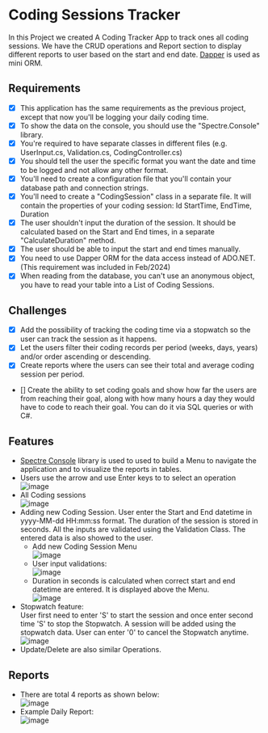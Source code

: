 # Coding Sessions Tracker
In this Project we created A Coding Tracker App to track ones all
coding sessions. We have the CRUD operations and Report section
to display different reports to user based on the start and end date.
[Dapper](https://www.learndapper.com/) is used as mini ORM.

## Requirements

- [x] This application has the same requirements as the previous
project, except that now you'll be logging your daily coding time.
- [x] To show the data on the console, you should use the
"Spectre.Console" library.
- [x] You're required to have separate classes in different files
(e.g. UserInput.cs, Validation.cs, CodingController.cs)
- [x] You should tell the user the specific format you want the
date and time to be logged and not allow any other format.
- [x] You'll need to create a configuration file that you'll contain
your database path and connection strings.
- [x] You'll need to create a "CodingSession" class in a separate file.
It will contain the properties of your coding session: Id StartTime,
EndTime, Duration
- [x] The user shouldn't input the duration of the session. It should
be calculated based on the Start and End times, in a separate
"CalculateDuration" method.
- [x] The user should be able to input the start and end times manually.
- [x] You need to use Dapper ORM for the data access instead of ADO.NET.
(This requirement was included in Feb/2024)
- [x] When reading from the database, you can't use an anonymous object,
you have to read your table into a List of Coding Sessions.

## Challenges

- [x] Add the possibility of tracking the coding time via a stopwatch so
the user can track the session as it happens.
- [x] Let the users filter their coding records per period
(weeks, days, years) and/or order ascending or descending.
- [x] Create reports where the users can see their total and
average coding session per period.
- [] Create the ability to set coding goals and show how far the
users are from reaching their goal, along with how many hours a day
they would have to code to reach their goal. You can do it via SQL
queries or with C#.

## Features

- [Spectre Console](https://spectreconsole.net/) library is used
to used to build a Menu to navigate the application and to
visualize the reports in tables.
- Users use the arrow and use Enter keys to to select an operation  
    ![image](https://github.com/javedkhan2k2/42Heilbronn/assets/48986371/d5cc3f66-9dc7-4734-9fa0-10669ab6a057)
- All Coding sessions  
    ![image](https://github.com/javedkhan2k2/42Heilbronn/assets/48986371/8d1de1ef-ca15-47de-9245-87fb5d270d66)
- Adding new Coding Session. User enter the Start and End
datetime in yyyy-MM-dd HH:mm:ss format. The duration of the
session is stored in seconds. All the inputs are validated
using the Validation Class. The entered data is also showed
to the user.
  - Add new Coding Session Menu  
    ![image](https://github.com/javedkhan2k2/42Heilbronn/assets/48986371/f1e1484f-0aec-4074-82fc-a7b71b9351cf)
  - User input validations:  
    ![image](https://github.com/javedkhan2k2/42Heilbronn/assets/48986371/fd01ab70-6edb-4876-8677-4b845ff136e0)
  - Duration in seconds is calculated when correct start and
  end datetime are entered. It is displayed above the Menu.  
    ![image](https://github.com/javedkhan2k2/42Heilbronn/assets/48986371/951d2c22-7b40-43ba-9887-8806cd57844d)
- Stopwatch feature:  
    User first need to enter 'S' to start the session and once
    enter second time 'S' to stop the Stopwatch. A session will
    be added using the stopwatch data. User can enter '0' to
    cancel the Stopwatch anytime.  
    ![image](https://github.com/javedkhan2k2/42Heilbronn/assets/48986371/0e14d7f2-b7e6-49f6-8204-39af70775471)
- Update/Delete are also similar Operations.

## Reports

- There are total 4 reports as shown below:  
![image](https://github.com/javedkhan2k2/42Heilbronn/assets/48986371/1bfe99d4-e788-4066-8690-bfe15d73d8a1)
- Example Daily Report:  
![image](https://github.com/javedkhan2k2/42Heilbronn/assets/48986371/5f267d88-d5cb-4947-b162-7d1e79d39d1d)

